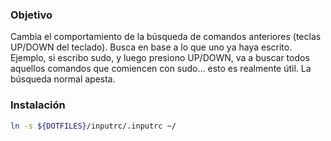 ### Objetivo
Cambia el comportamiento de la búsqueda de comandos anteriores (teclas UP/DOWN del teclado). Busca en base a lo que uno ya haya escrito. Ejemplo, si escribo sudo, y luego presiono UP/DOWN, va a buscar todos aquellos comandos que comiencen con sudo... esto es realmente útil. La búsqueda normal apesta.

### Instalación
```bash
ln -s ${DOTFILES}/inputrc/.inputrc ~/
```
